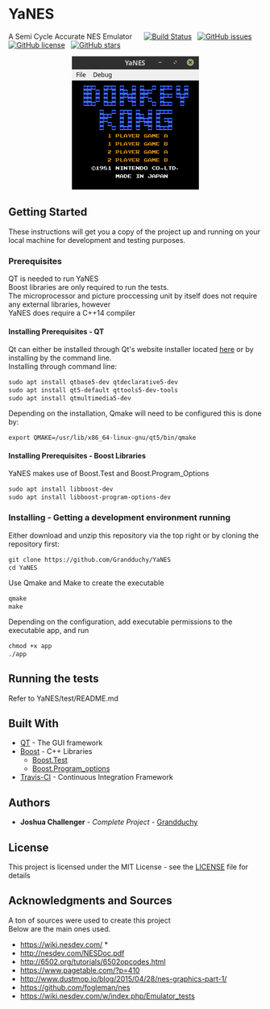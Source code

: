 # YaNES
A Semi Cycle Accurate NES Emulator &nbsp;&nbsp;&nbsp;&nbsp; 
[![Build Status](https://travis-ci.org/Grandduchy/YaNES.svg?branch=master)](https://travis-ci.org/Grandduchy/YaNES) &nbsp;
[![GitHub issues](https://img.shields.io/github/issues/Grandduchy/YaNES)](https://github.com/Grandduchy/YaNES/issues) &nbsp;
[![GitHub license](https://img.shields.io/github/license/Grandduchy/YaNES)](https://github.com/Grandduchy/YaNES/blob/master/LICENSE) &nbsp;
[![GitHub stars](https://img.shields.io/github/stars/Grandduchy/YaNES)](https://github.com/Grandduchy/YaNES/stargazers) &nbsp;

<p align = "center">
  <img src="rsc/pictures/donkey_kong.png"/>
</p>

## Getting Started
These instructions will get you a copy of the project up and running on your local machine for development and testing purposes. 

### Prerequisites

QT is needed to run YaNES <br />
Boost libraries are only required to run the tests. <br />
The microprocessor and picture proccessing unit by itself does not require any external libraries, however <br />
YaNES does require a C++14 compiler

#### Installing Prerequisites - QT
Qt can either be installed through Qt's website installer located <a href="https://www.qt.io/download-qt-installer">here</a> or by installing by the command line. <br>
Installing through command line:
```
sudo apt install qtbase5-dev qtdeclarative5-dev
sudo apt install qt5-default qttools5-dev-tools
sudo apt install qtmultimedia5-dev
```
Depending on the installation, Qmake will need to be configured this is done by:
```
export QMAKE=/usr/lib/x86_64-linux-gnu/qt5/bin/qmake
```

#### Installing Prerequisites - Boost Libraries
YaNES makes use of Boost.Test and Boost.Program_Options
```
sudo apt install libboost-dev
sudo apt install libboost-program-options-dev
```

### Installing - Getting a development environment running
Either download and unzip this repository via the top right or by cloning the repository first:
```
git clone https://github.com/Grandduchy/YaNES
cd YaNES
```
Use Qmake and Make to create the executable
```
qmake
make
```
Depending on the configuration, add executable permissions to the executable app, and run
```
chmod +x app
./app
```

## Running the tests
Refer to YaNES/test/README.md

## Built With

* [QT](https://doc.qt.io/) - The GUI framework
* [Boost](https://www.boost.org/) - C++ Libraries
  * [Boost.Test](https://www.boost.org/doc/libs/1_71_0/libs/test/doc/html/index.html)
  * [Boost.Program_options](https://www.boost.org/doc/libs/1_71_0/doc/html/program_options.html)
* [Travis-CI](https://travis-ci.org/) - Continuous Integration Framework

## Authors

* **Joshua Challenger** - *Complete Project* - [Grandduchy](https://github.com/Grandduchy)

## License

This project is licensed under the MIT License - see the [LICENSE](LICENSE) file for details

## Acknowledgments and Sources
A ton of sources were used to create this project <br />
Below are the main ones used.
- https://wiki.nesdev.com/ *
- http://nesdev.com/NESDoc.pdf
- http://6502.org/tutorials/6502opcodes.html
- https://www.pagetable.com/?p=410
- http://www.dustmop.io/blog/2015/04/28/nes-graphics-part-1/
- https://github.com/fogleman/nes
- https://wiki.nesdev.com/w/index.php/Emulator_tests
